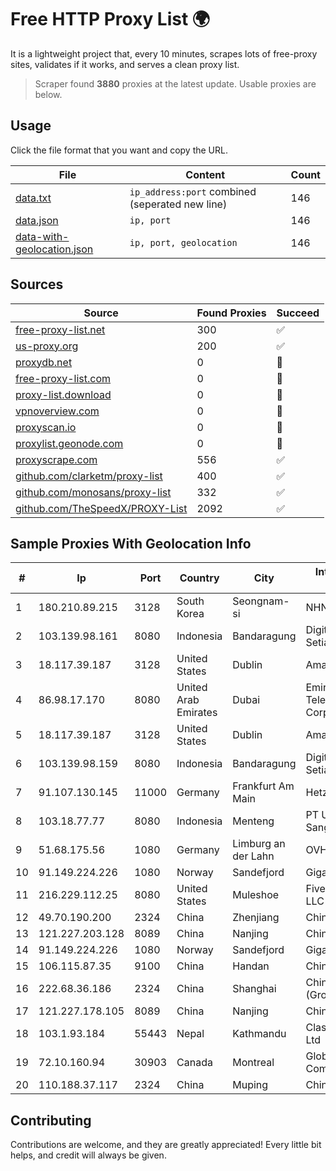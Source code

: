 
# Free HTTP Proxy List 🌍

It is a lightweight project that, every 10 minutes, scrapes lots of free-proxy sites, validates if it works, and serves a clean proxy list.


> Scraper found **3880** proxies at the latest update. Usable proxies are below.

## Usage

Click the file format that you want and copy the URL.


|File|Content|Count|
|----|-------|-----|
|[data.txt](https://raw.githubusercontent.com/themiralay/Proxy-List-World/master/data.txt)|`ip_address:port` combined (seperated new line)|146|
|[data.json](https://raw.githubusercontent.com/themiralay/Proxy-List-World/master/data.json)|`ip, port`|146|
|[data-with-geolocation.json](https://raw.githubusercontent.com/themiralay/Proxy-List-World/master/data-with-geolocation.json)|`ip, port, geolocation`|146|

## Sources

|Source|Found Proxies|Succeed|
|------|-------------|-------|
|[free-proxy-list.net](https://free-proxy-list.net)|300|✅|
|[us-proxy.org](https://www.us-proxy.org)|200|✅|
|[proxydb.net](http://proxydb.net)|0|🚫|
|[free-proxy-list.com](https://free-proxy-list.com/?page=&port=&type%5B%5D=http&type%5B%5D=https&up_time=0&search=Search)|0|🚫|
|[proxy-list.download](https://www.proxy-list.download/HTTP)|0|🚫|
|[vpnoverview.com](https://vpnoverview.com/privacy/anonymous-browsing/free-proxy-servers)|0|🚫|
|[proxyscan.io](https://www.proxyscan.io)|0|🚫|
|[proxylist.geonode.com](https://proxylist.geonode.com/api/proxy-list?limit=300&page=1&sort_by=lastChecked&sort_type=desc&protocols=http,https)|0|🚫|
|[proxyscrape.com](https://api.proxyscrape.com/v2/?request=displayproxies&protocol=http&timeout=10000&country=all&ssl=all&anonymity=all)|556|✅|
|[github.com/clarketm/proxy-list](https://raw.githubusercontent.com/clarketm/proxy-list/master/proxy-list-raw.txt)|400|✅|
|[github.com/monosans/proxy-list](https://raw.githubusercontent.com/monosans/proxy-list/main/proxies/http.txt)|332|✅|
|[github.com/TheSpeedX/PROXY-List](https://raw.githubusercontent.com/TheSpeedX/PROXY-List/master/http.txt)|2092|✅|


## Sample Proxies With Geolocation Info

|#|Ip|Port|Country|City|Internet Service Provider|
|-|--|----|-------|----|-------------------------|
|1|180.210.89.215|3128|South Korea|Seongnam-si|NHNCLOUD|
|2|103.139.98.161|8080|Indonesia|Bandaragung|Digital Network Setiawan|
|3|18.117.39.187|3128|United States|Dublin|Amazon.com, Inc.|
|4|86.98.17.170|8080|United Arab Emirates|Dubai|Emirates Telecommunications Corporation|
|5|18.117.39.187|3128|United States|Dublin|Amazon.com, Inc.|
|6|103.139.98.159|8080|Indonesia|Bandaragung|Digital Network Setiawan|
|7|91.107.130.145|11000|Germany|Frankfurt Am Main|Hetzner Online AG|
|8|103.18.77.77|8080|Indonesia|Menteng|PT Usaha Adi Sanggoro|
|9|51.68.175.56|1080|Germany|Limburg an der Lahn|OVH SAS|
|10|91.149.224.226|1080|Norway|Sandefjord|Gigahost|
|11|216.229.112.25|8080|United States|Muleshoe|Five Area Systems, LLC|
|12|49.70.190.200|2324|China|Zhenjiang|Chinanet|
|13|121.227.203.128|8089|China|Nanjing|China Telecom|
|14|91.149.224.226|1080|Norway|Sandefjord|Gigahost|
|15|106.115.87.35|9100|China|Handan|Chinanet|
|16|222.68.36.186|2324|China|Shanghai|China Telecom (Group)|
|17|121.227.178.105|8089|China|Nanjing|China Telecom|
|18|103.1.93.184|55443|Nepal|Kathmandu|Classic Tech Pvt. Ltd|
|19|72.10.160.94|30903|Canada|Montreal|GloboTech Communications|
|20|110.188.37.117|2324|China|Muping|Chinanet|



## Contributing

Contributions are welcome, and they are greatly appreciated! Every
little bit helps, and credit will always be given.

